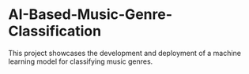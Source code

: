 # AI-Based-Music-Genre-Classification
This project showcases the development and deployment of a machine learning model for classifying music genres.
